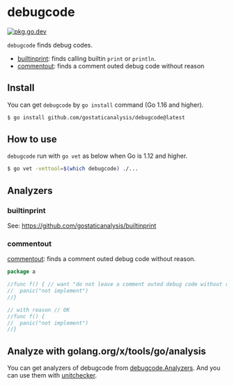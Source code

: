 # debugcode

[![pkg.go.dev][gopkg-badge]][gopkg]

`debugcode` finds debug codes.

* [builtinprint](https://github.com/gostaticanalysis/builtinprint): finds calling builtin `print` or `println`.
* [commentout](./passes/commentout): finds a comment outed debug code without reason

## Install

You can get `debugcode` by `go install` command (Go 1.16 and higher).

```bash
$ go install github.com/gostaticanalysis/debugcode@latest
```

## How to use

`debugcode` run with `go vet` as below when Go is 1.12 and higher.

```bash
$ go vet -vettool=$(which debugcode) ./...
```

## Analyzers

### builtinprint

See: https://github.com/gostaticanalysis/builtinprint

### commentout

[commentout](./passes/commentout): finds a comment outed debug code without reason.

```go
package a

//func f() { // want "do not leave a comment outed debug code without reason"
//	panic("not implement")
//}

// with reason // OK
//func f() {
//	panic("not implement")
//}
```

## Analyze with golang.org/x/tools/go/analysis

You can get analyzers of debugcode from [debugcode.Analyzers](https://pkg.go.dev/github.com/gostaticanalysis/debugcode/debugcode/#Analyzers).
And you can use them with [unitchecker](https://golang.org/x/tools/go/analysis/unitchecker).

<!-- links -->
[gopkg]: https://pkg.go.dev/github.com/gostaticanalysis/debugcode
[gopkg-badge]: https://pkg.go.dev/badge/github.com/gostaticanalysis/debugcode?status.svg
